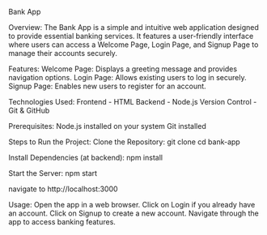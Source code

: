 Bank App

Overview:
The Bank App is a simple and intuitive web application designed to provide essential banking services. It features a user-friendly interface where users can access a Welcome Page, Login Page, and Signup Page to manage their accounts securely.

Features:
Welcome Page: Displays a greeting message and provides navigation options.
Login Page: Allows existing users to log in securely.
Signup Page: Enables new users to register for an account.

Technologies Used:
Frontend - HTML
Backend - Node.js
Version Control - Git & GitHub

Prerequisites:
Node.js installed on your system
Git installed

Steps to Run the Project:
Clone the Repository: git clone <repository-url>
cd bank-app

Install Dependencies (at backend):
npm install

Start the Server:
npm start

navigate to http://localhost:3000

Usage:
Open the app in a web browser.
Click on Login if you already have an account.
Click on Signup to create a new account.
Navigate through the app to access banking features.
